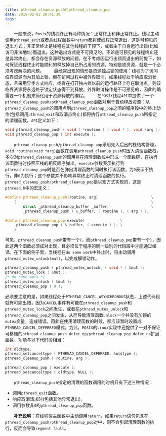```yaml
---
title: pthread_cleanup_push和pthread_cleanup_pop
date: 2019-02-02 20:41:38
tags:
---
```

&emsp;&emsp;一般来说，`Posix`的线程终止有两种情况：正常终止和非正常终止。线程主动调用`pthread_exit`或者从线程函数中`return`都将使线程正常退出，这是可预见的退出方式；非正常终止是线程在其他线程的干预下，或者由于自身运行出错(比如访问非法地址)而退出，这种退出方式是不可预见的。不论是可预见的线程终止还是异常终止，都会存在资源释放的问题，在不考虑因运行出错而退出的前提下，如何保证线程终止时能顺利的释放掉自己所占用的资源，特别是锁资源，就是一个必须考虑解决的问题。
&emsp;&emsp;最经常出现的情形是资源独占锁的使用：线程为了访问临界资源而为其加上锁，但在访问过程中被外界取消，如果线程处于响应取消状态，且采用异步方式响应，或者在打开独占锁以前的运行路径上存在取消点，则该临界资源将永远处于锁定状态得不到释放。外界取消操作是不可预见的，因此的确需要一个机制来简化用于资源释放的编程。
&emsp;&emsp;在`POSIX`线程`API`中提供了一个`pthread_cleanup_push/pthread_cleanup_pop`函数对用于自动释放资源：从`pthread_cleanup_push`的调用点到`pthread_cleanup_pop`之间的程序段中的终止动作(包括调用`pthread_exit`和取消点终止)都将执行`pthread_cleanup_push`所指定的清理函数。`API`定义如下：

``` cpp
void pthread_cleanup_push ( void ( *routine ) ( void * ), void *arg );
void pthread_cleanup_pop ( int execute );
```

&emsp;&emsp;`pthread_cleanup_push/pthread_cleanup_pop`采用先入后出的栈结构管理，`void routine(void *arg)`函数在调用`pthread_cleanup_push`时压入清理函数栈，多次对`pthread_cleanup_push`的调用将在清理函数栈中形成一个函数链，在执行该函数链时按照压栈的相反顺序弹出。`execute`参数表示执行到`pthread_cleanup_pop`时是否在弹出清理函数的同时执行该函数，为`0`表示不执行，非`0`为执行；这个参数并不影响异常终止时清理函数的执行。
&emsp;&emsp;`pthread_cleanup_push/pthread_cleanup_pop`是以宏方式实现的，这是`pthread.h`中的宏定义：

``` cpp
#define pthread_cleanup_push(routine, arg)                        \
    {                                                             \
        struct _pthread_cleanup_buffer _buffer;                   \
        _pthread_cleanup_push ( &_buffer, ( routine ), ( arg ) );
​
#define pthread_cleanup_pop(execute)                \
    _pthread_cleanup_pop ( &_buffer, ( execute ) ); \
    }
```

可见，`pthread_cleanup_push`带有一个`{`，而`pthread_cleanup_pop`带有一个`}`，因此这两个函数必须成对出现，且必须位于程序的同一级别的代码段中才能通过编译。在下面的例子里，当线程在`do some work`中终止时，将主动调用`pthread_mutex_unlock(mut)`，以完成解锁动作。

``` cpp
pthread_cleanup_push ( pthread_mutex_unlock, ( void * ) &mut );
pthread_mutex_lock ( &mut );
/* do some work */
pthread_mutex_unlock ( &mut );
pthread_cleanup_pop ( 0 );
```

必须要注意的是，如果线程处于`PTHREAD_CANCEL_ASYNCHRONOUS`状态，上述代码段就有可能出错，因为`CANCEL`事件有可能在`pthread_cleanup_push`和`pthread_mutex_lock`之间发生，或者在`pthread_mutex_unlock`和`pthread_cleanup_pop`之间发生，从而导致清理函数`unlock`一个并没有加锁的`mutex`变量，造成错误。因此在使用清理函数的时候，都应该暂时设置成`PTHREAD_CANCEL_DEFERRED`模式。为此，`POSIX`的`Linux`实现中还提供了一对不保证可移植的`pthread_cleanup_push_defer_np/pthread_cleanup_pop_defer_np`扩展函数，功能与以下代码段相当：

``` cpp
int oldtype;
pthread_setcanceltype ( PTHREAD_CANCEL_DEFERRED, &oldtype );
pthread_cleanup_push ( routine, arg );
...
pthread_cleanup_pop ( execute );
pthread_setcanceltype ( oldtype, NULL );
```

&emsp;&emsp;`pthread_cleanup_push`指定的清理的函数调用的时机只有下述三种情况：

- 调用`pthread_exit`函数。
- 响应取消请求时(包括其他异常退出)。
- 调用参数非`0`的`pthread_cleanup_pop`函数。

&emsp;&emsp;**补充说明**：在线程宿主函数中主动调用`return`，如果`return`语句包含在`pthread_cleanup_push/pthread_cleanup_pop`对中，则不会引起清理函数的执行，反而会导致`segment fault`。